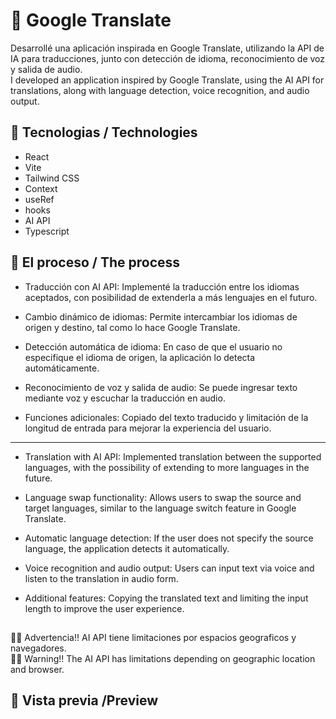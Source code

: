 # 🤖 Google Translate

Desarrollé una aplicación inspirada en Google Translate, utilizando la API de IA para traducciones, junto con detección de idioma, reconocimiento de voz y salida de audio. <br>
I developed an application inspired by Google Translate, using the AI API for translations, along with language detection, voice recognition, and audio output.

## 📝 Tecnologias / Technologies

- React
- Vite
- Tailwind CSS
- Context
- useRef
- hooks
- AI API
- Typescript

## 🧠 El proceso / The process

- Traducción con AI API: Implementé la traducción entre los idiomas aceptados, con posibilidad de extenderla a más lenguajes en el futuro.

- Cambio dinámico de idiomas: Permite intercambiar los idiomas de origen y destino, tal como lo hace Google Translate.

- Detección automática de idioma: En caso de que el usuario no especifique el idioma de origen, la aplicación lo detecta automáticamente.

- Reconocimiento de voz y salida de audio: Se puede ingresar texto mediante voz y escuchar la traducción en audio.

- Funciones adicionales: Copiado del texto traducido y limitación de la longitud de entrada para mejorar la experiencia del usuario.
- -------------------------------------------------------------------------------------------------------------------------------------------------

- Translation with AI API: Implemented translation between the supported languages, with the possibility of extending to more languages in the future.

- Language swap functionality: Allows users to swap the source and target languages, similar to the language switch feature in Google Translate.

- Automatic language detection: If the user does not specify the source language, the application detects it automatically.

- Voice recognition and audio output: Users can input text via voice and listen to the translation in audio form.

- Additional features: Copying the translated text and limiting the input length to improve the user experience.

##
✋🏻 Advertencia!! AI API tiene limitaciones por espacios geograficos y navegadores. <br>
✋🏻 Warning!! The AI API has limitations depending on geographic location and browser.

## 🌆 Vista previa /Preview

